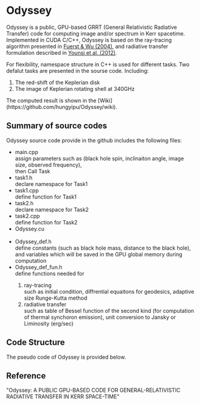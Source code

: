 # Odyssey
Odyssey is a public, GPU-based GRRT (General Relativistic Radiative Transfer) code for computing image and/or spectrum in Kerr spacetime. Implemented in CUDA C/C++, Odyssey is based on the ray-tracing algorithm presented in [Fuerst & Wu (2004)](http://adsabs.harvard.edu/abs/2004A%26A...424..733F), and radiative transfer formulation described in [Younsi et al. (2012)](http://adsabs.harvard.edu/abs/2012A%26A...545A..13Y).

For flexibility, namespace structure in C++  is used for different tasks. Two defalut tasks are presented in the sourse code. Including:
<ol>
 <li>The red-shift of the Keplerian disk</li>
 <li>The image of Keplerian rotating shell at 340GHz</li>
 </ol>
 The computed result is shown in the [Wiki](https://github.com/hungyipu/Odyssey/wiki). 
 


## Summary of source codes
Odyssey source code provide in the github includes the following files:
<ul>
 <li>main.cpp</li>
 assign parameters such as (black hole spin, inclinaiton angle, image size, observed frequency), 
 <br />then Call Task  
 
 <li>task1.h</li>
 declare namespace for Task1
 <br />
 
 <li>task1.cpp</li>
 define function for Task1
 <br />
 
 <li>task2.h</li>
 declare namespace for Task2
 <br />
 
 <li>task2.cpp</li>
 define function for Task2
 <br />
 
 <li>Odyssey.cu</li>
 <br />
 
 <li>Odyssey_def.h</li>
 define constants (such as black hole mass, distance to the black hole), and variables which will be saved in the GPU global memory during computation
 <br />
 
 <li>Odyssey_def_fun.h</li>
 define functions needed for
 <ol>
 <li>ray-tracing</li>
 such as initial condition, diffrential equaitons for geodesics, adaptive size Runge-Kutta method 
 <li>radiative transfer</li>
 such as table of Bessel function of the second kind (for computation of thermal synchoron emission), unit conversion to Jansky or Liminosity (erg/sec)
 </ol>

 
</ul>




## Code Structure
The pseudo code of Odyssey is provided below.


## Reference
"Odyssey: A PUBLIC GPU-BASED CODE FOR GENERAL-RELATIVISTIC RADIATIVE TRANSFER IN KERR
SPACE-TIME"
